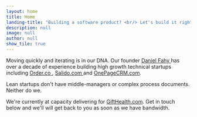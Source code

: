 ```yaml
---
layout: home
title: Home
landing-title: "Building a software product? <br/> Let's build it right." 
description: null
image: null
author: null
show_tile: true
---
```


Moving quickly and iterating is in our DNA. Our founder <a href='https://www.linkedin.com/in/danielfahy/'> Daniel Fahy </a> has over a decade of experience building high growth technical startups including <a href='https://order.co/'> Order.co </a>, <a href='https://www.salido.com/'> Salido.com </a> and <a href='https://OnePageCRM.com'> OnePageCRM.com</a>.

Lean startups don't have middle-managers or complex process documents. Neither do we.

We're currently at capacity delivering for <a href='https://www.gifthealth.com/'>GiftHealth.com</a>. 
Get in touch below and we'll will get back to you as soon as we have bandwidth.